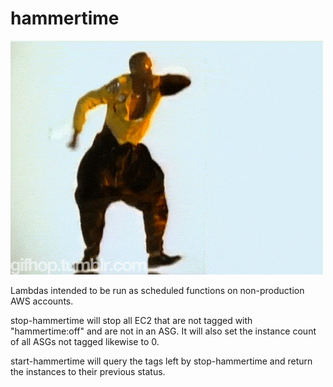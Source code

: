 # hammertime

![Stop! Hammer Time!](hammertime.gif)

Lambdas intended to be run as scheduled functions on non-production
AWS accounts.

stop-hammertime will stop all EC2 that are not tagged with "hammertime:off"
and are not in an ASG. It will also set the instance count of all ASGs
not tagged likewise to 0.

start-hammertime will query the tags left by stop-hammertime and return
the instances to their previous status.
